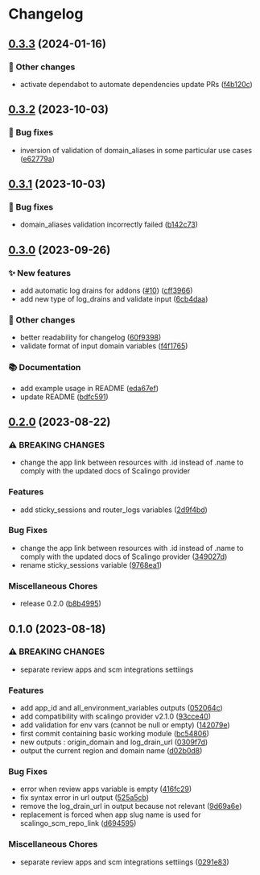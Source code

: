 # Changelog

## [0.3.3](https://github.com/scalingo-community/terraform-scalingo-app/compare/v0.3.2...v0.3.3) (2024-01-16)


### 👷 Other changes

* activate dependabot to automate dependencies update PRs ([f4b120c](https://github.com/scalingo-community/terraform-scalingo-app/commit/f4b120c3410f4b3b2e86b2066c89ecd0ae009dab))

## [0.3.2](https://github.com/scalingo-community/terraform-scalingo-app/compare/v0.3.1...v0.3.2) (2023-10-03)


### 🐛 Bug fixes

* inversion of validation of domain_aliases in some particular use cases ([e62779a](https://github.com/scalingo-community/terraform-scalingo-app/commit/e62779affe2cfa8ca6e44fc545d83e5bceffc746))

## [0.3.1](https://github.com/scalingo-community/terraform-scalingo-app/compare/v0.3.0...v0.3.1) (2023-10-03)


### 🐛 Bug fixes

* domain_aliases validation incorrectly failed ([b142c73](https://github.com/scalingo-community/terraform-scalingo-app/commit/b142c73371c765eaf0f7c3f2c24ac8e157b36aed))

## [0.3.0](https://github.com/scalingo-community/terraform-scalingo-app/compare/v0.2.0...v0.3.0) (2023-09-26)


### ✨ New features

* add automatic log drains for addons ([#10](https://github.com/scalingo-community/terraform-scalingo-app/issues/10)) ([cff3966](https://github.com/scalingo-community/terraform-scalingo-app/commit/cff3966c56b4e3673fac1383b2cf18aed0c8d29c))
* add new type of log_drains and validate input ([6cb4daa](https://github.com/scalingo-community/terraform-scalingo-app/commit/6cb4daa425e6833e9f2475e050db88e6b260b013))


### 👷 Other changes

* better readability for changelog ([60f9398](https://github.com/scalingo-community/terraform-scalingo-app/commit/60f93984a654136d1deb904a662de7efce79e312))
* validate format of input domain variables ([f4f1765](https://github.com/scalingo-community/terraform-scalingo-app/commit/f4f1765402a61935ac41f8b818c3ab6b9d2e277d))


### 📚 Documentation

* add example usage in README ([eda67ef](https://github.com/scalingo-community/terraform-scalingo-app/commit/eda67ef8ffe280326b01d76a131bbe5b07be62e3))
* update README ([bdfc591](https://github.com/scalingo-community/terraform-scalingo-app/commit/bdfc59136c34685a85ecbd2cf8f3b4d8907fbe05))

## [0.2.0](https://github.com/scalingo-community/terraform-scalingo-app/compare/v0.1.0...v0.2.0) (2023-08-22)


### ⚠ BREAKING CHANGES

* change the app link between resources with .id instead of .name to comply with the updated docs of Scalingo provider

### Features

* add sticky_sessions and router_logs variables ([2d9f4bd](https://github.com/scalingo-community/terraform-scalingo-app/commit/2d9f4bd01ab0490c95cedc077ad23595f502d015))


### Bug Fixes

* change the app link between resources with .id instead of .name to comply with the updated docs of Scalingo provider ([349027d](https://github.com/scalingo-community/terraform-scalingo-app/commit/349027dfa2219a30d2e639c6ffe92c0ee783fe9b))
* rename sticky_sessions variable ([9768ea1](https://github.com/scalingo-community/terraform-scalingo-app/commit/9768ea10c636916642ef2ff2f0186e740563f0dd))


### Miscellaneous Chores

* release 0.2.0 ([b8b4995](https://github.com/scalingo-community/terraform-scalingo-app/commit/b8b499570190cea33aabfc4befb43a7b9a684c58))

## 0.1.0 (2023-08-18)


### ⚠ BREAKING CHANGES

* separate review apps and scm integrations settiings

### Features

* add app_id and all_environment_variables outputs ([052064c](https://github.com/scalingo-community/terraform-scalingo-app/commit/052064cd3da514942d91cf2ddeb3a301e815714b))
* add compatibility with scalingo provider v2.1.0 ([93cce40](https://github.com/scalingo-community/terraform-scalingo-app/commit/93cce40c594a6041fdb0e53013cef318aa63cc8e))
* add validation for env vars (cannot be null or empty) ([142079e](https://github.com/scalingo-community/terraform-scalingo-app/commit/142079e6f7e22b70308bd7ba39255d664677c59e))
* first commit containing basic working module ([bc54806](https://github.com/scalingo-community/terraform-scalingo-app/commit/bc54806be19f17afa71698e03973554c7f8ed81e))
* new outputs : origin_domain and log_drain_url ([0309f7d](https://github.com/scalingo-community/terraform-scalingo-app/commit/0309f7d7b2c29c43b4c2e12c33f4a8c48fd4f41d))
* output the current region and domain name ([d02b0d8](https://github.com/scalingo-community/terraform-scalingo-app/commit/d02b0d8a91f1ce5002562188a2ade3699f5ec492))


### Bug Fixes

* error when review apps variable is empty ([416fc29](https://github.com/scalingo-community/terraform-scalingo-app/commit/416fc29a09cb96e888850b580b1335750f7dc33e))
* fix syntax error in url output ([525a5cb](https://github.com/scalingo-community/terraform-scalingo-app/commit/525a5cbf5aaaa7e0bc7f5529a5dba62811552f4f))
* remove the log_drain_url in output because not relevant ([9d69a6e](https://github.com/scalingo-community/terraform-scalingo-app/commit/9d69a6ed5e839dd92d51a8af72c265f4e7f18775))
* replacement is forced when app slug name is used for scalingo_scm_repo_link ([d694595](https://github.com/scalingo-community/terraform-scalingo-app/commit/d69459551ee9bb54045beb180ac8f04451c58698))


### Miscellaneous Chores

* separate review apps and scm integrations settiings ([0291e83](https://github.com/scalingo-community/terraform-scalingo-app/commit/0291e8337aba9b929f04aae31b602adc11bf731b))

